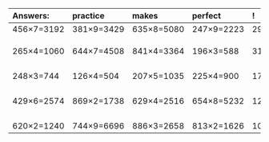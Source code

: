 | Answers: | practice | makes | perfect | ! |
| :--- | :--- | :--- | :--- | :--- |
| 456×7=3192 | 381×9=3429 | 635×8=5080 | 247×9=2223 | 291×9=2619 | 
|   |   |   |   |   | 
|   |   |   |   |   | 
|   |   |   |   |   | 
| 265×4=1060 | 644×7=4508 | 841×4=3364 | 196×3=588 | 314×3=942 | 
|   |   |   |   |   | 
|   |   |   |   |   | 
|   |   |   |   |   | 
|   |   |   |   |   | 
| 248×3=744 | 126×4=504 | 207×5=1035 | 225×4=900 | 178×5=890 | 
|   |   |   |   |   | 
|   |   |   |   |   | 
|   |   |   |   |   | 
|   |   |   |   |   | 
| 429×6=2574 | 869×2=1738 | 629×4=2516 | 654×8=5232 | 124×7=868 | 
|   |   |   |   |   | 
|   |   |   |   |   | 
|   |   |   |   |   | 
|   |   |   |   |   | 
| 620×2=1240 | 744×9=6696 | 886×3=2658 | 813×2=1626 | 108×2=216 | 

